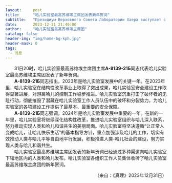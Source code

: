 ```yaml
---
layout:     post
title:      "哈儿实验室最高苏维埃主席团发表新年贺词"
subtitle:   "Президиум Верховного Совета Лаборатории Хаера выступает с новогодним посланием"
date:       2023-12-31 21:40:00
author:     "哈儿实验室最高苏维埃主席团"
catalog: false
header-img: "img/home-bg-kph.jpg"
header-mask: 0
tags:
  - 消息
---
```


&emsp;&emsp;31日20时，哈儿实验室最高苏维埃主席团主席**А-8139-21Б**同志代表哈儿实验室最高苏维埃主席团发表了新年贺词。  
&emsp;&emsp;**А-8139-21Б**同志指出，2023年是哈儿实验室发展中的关键一年。在2023年里，哈儿实验室在结构性改革事业上取得了突出成果，哈儿实验室安全建设工作取得显著进展，对游离哈儿的控制工作稳步推进。哈儿实验室沉重打击了破坏者的无耻行动，彻底摧毁了潜藏在哈儿实验室工作人员队伍中的破坏和分裂势力，为哈儿实验室的各项建设工作提供了最基本、最重要的安全保障。  
&emsp;&emsp;**А-8139-21Б**同志强调，2024年是哈儿实验室发展中重要的一年。在新的一年里，哈儿实验室将继续深化结构性改革，推进哈儿实验室组织与哈儿深入联系，努力推动实现人类和哈儿和谐共生的美丽局面。哈儿实验室将坚决遵循“让正常人变成哈儿，让哈儿快乐生活”的基本指导方针，重点加强涉及哈儿的工作，切实有效推动人类与哈儿平等自由地平行发展，积极推进人类-哈儿社会的建设，努力实现人类与哈儿和谐共生。  
&emsp;&emsp;哈儿实验室最高苏维埃主席团发表的新年贺词已经通过多种渠道向哈儿实验室下辖地区内的人类和哈儿发布。哈儿实验室各组织工作人员集体收听了哈儿实验室最高苏维埃主席团的新年贺词。
<div style="text-align: right">（来自：《真理》2023年12月31日）</div>